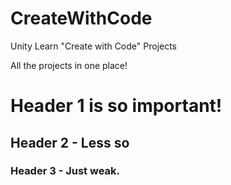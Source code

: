 # CreateWithCode
 Unity Learn "Create with Code" Projects

All the projects in one place!
# Header 1 is so important!
## Header 2 - Less so
### Header 3 - Just weak.
